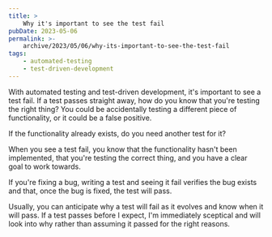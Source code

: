 ```yaml
---
title: >
    Why it's important to see the test fail
pubDate: 2023-05-06
permalink: >-
    archive/2023/05/06/why-its-important-to-see-the-test-fail
tags:
    - automated-testing
    - test-driven-development
---
```


With automated testing and test-driven development, it's important to see a test fail.
If a test passes straight away, how do you know that you're testing the right thing? You could be accidentally testing a different piece of functionality, or it could be a false positive.

If the functionality already exists, do you need another test for it?

When you see a test fail, you know that the functionality hasn't been implemented, that you're testing the correct thing, and you have a clear goal to work towards.

If you're fixing a bug, writing a test and seeing it fail verifies the bug exists and that, once the bug is fixed, the test will pass.

Usually, you can anticipate why a test will fail as it evolves and know when it will pass. If a test passes before I expect, I'm immediately sceptical and will look into why rather than assuming it passed for the right reasons.
